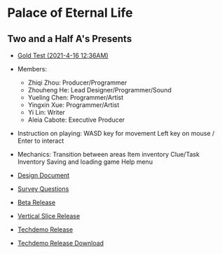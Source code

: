 # Palace of Eternal Life
## Two and a Half A's Presents

* [Gold Test (2021-4-16 12:36AM)](/2.5As_Gold/index.html)  

* Members:
  * Zhiqi Zhou: Producer/Programmer
  * Zhouheng He: Lead Designer/Programmer/Sound
  * Yueling Chen: Programmer/Artist
  * Yingxin Xue: Programmer/Artist
  * Yi Lin: Writer
  * Aleia Cabote: Executive Producer
  
* Instruction on playing:
  WASD key for movement
  Left key on mouse / Enter to interact
  
* Mechanics:
  Transition between areas
  Item inventory
  Clue/Task Inventory
  Saving and loading game
  Help menu
  
* [Design Document](https://trello.com/25as/home)

* [Survey Questions](https://forms.gle/cNmQjGJvoDLbGuA36)

* [Beta Release](/2.5As_Beta/index.html)  

* [Vertical Slice Release](/2.5As_VS/index.html)  

* [Techdemo Release](/2.5As_Techdemo/index.html)  

* [Techdemo Release Download](2.5As_Techdemo.zip)  

